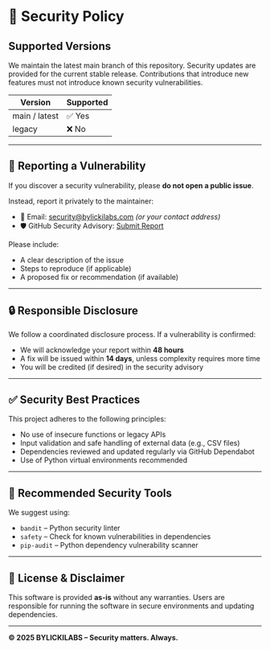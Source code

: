 # 🔐 Security Policy

## Supported Versions

We maintain the latest main branch of this repository. Security updates are provided for the current stable release. Contributions that introduce new features must not introduce known security vulnerabilities.

| Version        | Supported |
|----------------|-----------|
| main / latest  | ✅ Yes     |
| legacy         | ❌ No      |

---

## 📢 Reporting a Vulnerability

If you discover a security vulnerability, please **do not open a public issue**.

Instead, report it privately to the maintainer:

- 📧 Email: security@bylickilabs.com *(or your contact address)*
- 🛡️ GitHub Security Advisory: [Submit Report](https://github.com/bylickilabs/SciPy-Data-Analyzer-Suite/securit/advisories)

Please include:
- A clear description of the issue
- Steps to reproduce (if applicable)
- A proposed fix or recommendation (if available)

---

## 🔒 Responsible Disclosure

We follow a coordinated disclosure process. If a vulnerability is confirmed:
- We will acknowledge your report within **48 hours**
- A fix will be issued within **14 days**, unless complexity requires more time
- You will be credited (if desired) in the security advisory

---

## ✅ Security Best Practices

This project adheres to the following principles:
- No use of insecure functions or legacy APIs
- Input validation and safe handling of external data (e.g., CSV files)
- Dependencies reviewed and updated regularly via GitHub Dependabot
- Use of Python virtual environments recommended

---

## 🧪 Recommended Security Tools

We suggest using:
- `bandit` – Python security linter
- `safety` – Check for known vulnerabilities in dependencies
- `pip-audit` – Python dependency vulnerability scanner

---

## 📄 License & Disclaimer

This software is provided **as-is** without any warranties. Users are responsible for running the software in secure environments and updating dependencies.

---

**© 2025 BYLICKILABS – Security matters. Always.**
